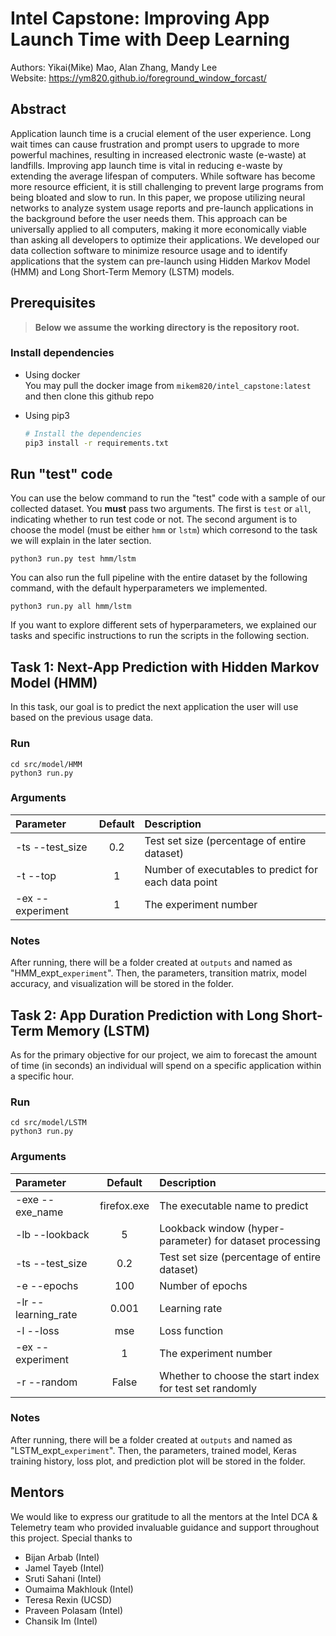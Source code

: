 # Intel Capstone: Improving App Launch Time with Deep Learning
Authors: Yikai(Mike) Mao, Alan Zhang, Mandy Lee \
Website: https://ym820.github.io/foreground_window_forcast/

## Abstract
Application launch time is a crucial element of the user experience. Long wait times can cause frustration and prompt users to upgrade to more powerful machines, resulting in increased electronic waste (e-waste) at landfills. Improving app launch time is vital in reducing e-waste by extending the average lifespan of computers. While software has become more resource efficient, it is still challenging to prevent large programs from being bloated and slow to run. In this paper, we propose utilizing neural networks to analyze system usage reports and pre-launch applications in the background before the user needs them. This approach can be universally applied to all computers, making it more economically viable than asking all developers to optimize their applications. We developed our data collection software to minimize resource usage and to identify applications that the system can pre-launch using Hidden Markov Model (HMM) and Long Short-Term Memory (LSTM) models.

## Prerequisites

> __Below we assume the working directory is the repository root.__

### Install dependencies
- Using docker\
You may pull the docker image from `mikem820/intel_capstone:latest` and then clone this github repo
- Using pip3

  ```sh
  # Install the dependencies
  pip3 install -r requirements.txt
  ```

## Run "test" code
You can use the below command to run the "test" code with a sample of our collected dataset. You **must** pass two arguments. The first is `test` or `all`, indicating whether to run test code or not. The second argument is to choose the model (must be either `hmm` or `lstm`) which corresond to the task we will explain in the later section. 
```
python3 run.py test hmm/lstm
```
You can also run the full pipeline with the entire dataset by the following command, with the default hyperparameters we implemented.
```
python3 run.py all hmm/lstm
```
If you want to explore different sets of hyperparameters, we explained our tasks and specific instructions to run the scripts in the following section.

## Task 1: Next-App Prediction with Hidden Markov Model (HMM)
In this task, our goal is to predict the next application the user will use based on the previous usage data.
### Run
```
cd src/model/HMM
python3 run.py
```
### Arguments

| Parameter                 | Default       | Description   |	
| :------------------------ |:-------------:| :-------------|
| -ts --test_size 	       |	0.2	            |Test set size (percentage of entire dataset)
| -t --top  		       | 1	           | Number of executables to predict for each data point
| -ex  --experiment 	        | 1           | The experiment number

### Notes
After running, there will be a folder created at `outputs` and named as "HMM_expt_`experiment`". Then, the parameters, transition matrix, model accuracy, and visualization will be stored in the folder.

## Task 2: App Duration Prediction with Long Short-Term Memory (LSTM)
As for the primary objective for our project, we aim to forecast the amount of time (in seconds) an individual will spend on a specific application within a specific hour. 
### Run
```
cd src/model/LSTM
python3 run.py
```
### Arguments

| Parameter                 | Default       | Description   |	
| :------------------------ |:-------------:| :-------------|
| -exe --exe_name	       |	firefox.exe          |The executable name to predict
| -lb --lookback          | 5           |Lookback window (hyper-parameter) for dataset processing
| -ts --test_size 	       |	0.2	            |Test set size (percentage of entire dataset)
| -e --epochs 	       |	100	            |Number of epochs
| -lr --learning_rate  		       | 0.001	           | Learning rate
| -l --loss 		           | mse             | Loss function
| -ex  --experiment 	        | 1           | The experiment number
| -r  --random	        | False           | Whether to choose the start index for test set randomly

### Notes
After running, there will be a folder created at `outputs` and named as "LSTM_expt_`experiment`". Then, the parameters, trained model, Keras training history, loss plot, and prediction plot will be stored in the folder.

## Mentors
We would like to express our gratitude to all the mentors at the Intel DCA & Telemetry team who provided invaluable guidance and support throughout this project. Special thanks to
- Bijan Arbab (Intel)
- Jamel Tayeb (Intel)
- Sruti Sahani (Intel)
- Oumaima Makhlouk (Intel)
- Teresa Rexin (UCSD)
- Praveen Polasam (Intel)
- Chansik Im (Intel)
